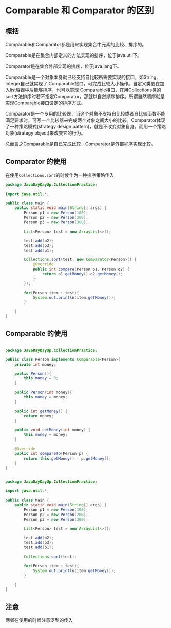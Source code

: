 # Comparable 和 Comparator 的区别 <!-- omit in toc -->

## 概括

Comparable和Comparator都是用来实现集合中元素的比较、排序的。

Comparable是在集合内部定义的方法实现的排序，位于java.util下。

Comparator是在集合外部实现的排序，位于java.lang下。

Comparable是一个对象本身就已经支持自比较所需要实现的接口，如String、Integer自己就实现了
Comparable接口，可完成比较大小操作。自定义类要在加入list容器中后能够排序，也可以实现
Comparable接口，在用Collections类的sort方法排序时若不指定Comparator，那就以自然顺序排序。所谓自然顺序就是实现Comparable接口设定的排序方式。

Comparator是一个专用的比较器，当这个对象不支持自比较或者自比较函数不能满足要求时，可写一个比较器来完成两个对象之间大小的比较。Comparator体现了一种策略模式(strategy design pattern)，就是不改变对象自身，而用一个策略对象(strategy object)来改变它的行为。

总而言之Comparable是自已完成比较，Comparator是外部程序实现比较。

## Comparator 的使用

在使用```Collections.sort```的时候作为一种排序策略传入

```java
package JavaDayDayUp.CollectionPractice;

import java.util.*;

public class Main {
    public static void main(String[] args) {
        Person p1 = new Person(100);
        Person p2 = new Person(200);
        Person p3 = new Person(300);

        List<Person> test = new ArrayList<>();

        test.add(p2);
        test.add(p3);
        test.add(p1);

        Collections.sort(test, new Comparator<Person>() {
            @Override
            public int compare(Person o1, Person o2) {
                return o1.getMoney()-o2.getMoney();
            }
        });

        for(Person item : test){
            System.out.println(item.getMoney());
        }

    }
}

```

## Comparable 的使用

```java

package JavaDayDayUp.CollectionPractice;

public class Person implements Comparable<Person>{
    private int money;

    public Person(){
        this.money = 0;
    }

    public Person(int money){
        this.money = money;
    }

    public int getMoney() {
        return money;
    }

    public void setMoney(int money) {
        this.money = money;
    }

    @Override
    public int compareTo(Person p) {
        return this.getMoney() - p.getMoney();
    }
}


package JavaDayDayUp.CollectionPractice;

import java.util.*;

public class Main {
    public static void main(String[] args) {
        Person p1 = new Person(100);
        Person p2 = new Person(200);
        Person p3 = new Person(300);

        List<Person> test = new ArrayList<>();

        test.add(p2);
        test.add(p3);
        test.add(p1);

        Collections.sort(test);

        for(Person item : test){
            System.out.println(item.getMoney());
        }

    }
}

```

## 注意

两者在使用的时候注意泛型的传入